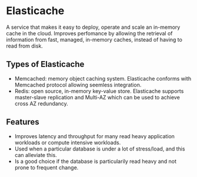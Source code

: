 # Elasticache 
A service that makes it easy to deploy, operate and scale an in-memory cache in the cloud. Improves perfomance by allowing the retrieval of information from fast, managed, in-memory caches, instead of having to read from disk. 
## Types of Elasticache 
- Memcached: memory object caching system. Elasticache conforms with Memcached protocol allowing seemless integration.
- Redis: open source, in-memory key-value store. Elasticache supports master-slave replication and Multi-AZ which can be used to achieve cross AZ redundancy. 
## Features 
- Improves latency and throughput for many read heavy application workloads or compute intensive workloads. 
- Used when a particular database is under a lot of stress/load, and this can alleviate this. 
- Is a good choice if the database is particularily read heavy and not prone to frequent change. 
